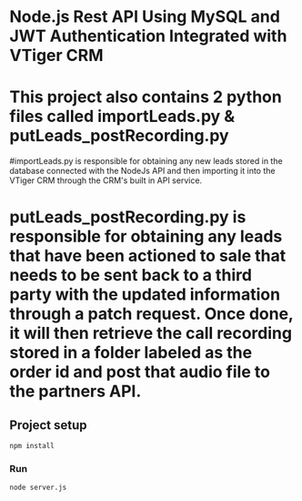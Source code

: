 # Node.js Rest API Using MySQL and JWT Authentication Integrated with VTiger CRM
#
# This project also contains 2 python files called importLeads.py & putLeads_postRecording.py

#importLeads.py is responsible for obtaining any new leads stored in the database connected with the NodeJs API and then importing it into the VTiger CRM through the CRM's built in API service. 

# putLeads_postRecording.py is responsible for obtaining any leads that have been actioned to sale that needs to be sent back to a third party with the updated information through a patch request. Once done, it will then retrieve the call recording stored in a folder labeled as the order id and post that audio file to the partners API.



## Project setup
```
npm install
```

### Run
```
node server.js
```
